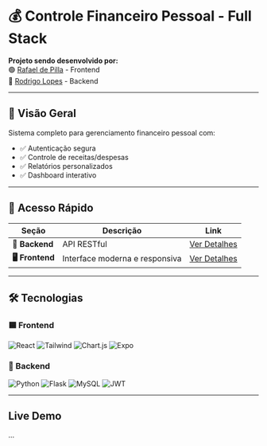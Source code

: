 # 💰 Controle Financeiro Pessoal - Full Stack

**Projeto sendo desenvolvido por:**  
🟢 [Rafael de Pilla](https://github.com/Rath09) - Frontend  
🔵 [Rodrigo Lopes](https://github.com/rodrigofl-dev) - Backend

---

## 📌 Visão Geral
Sistema completo para gerenciamento financeiro pessoal com:
- ✅ Autenticação segura
- ✅ Controle de receitas/despesas
- ✅ Relatórios personalizados
- ✅ Dashboard interativo

---

## 🔗 Acesso Rápido
| Seção       | Descrição                          | Link |
|-------------|------------------------------------|------|
| **📡 Backend** | API RESTful | [Ver Detalhes](backend/README.md) |
| **🖥️ Frontend** | Interface moderna e responsiva | [Ver Detalhes](frontend/readme.md) |

---

## 🛠️ Tecnologias

### 🟦 Frontend
<p align="left">
  <img src="https://img.shields.io/badge/React-61DAFB?logo=react&logoColor=black" alt="React">
  <img src="https://img.shields.io/badge/TailwindCSS-06B6D4?logo=tailwind-css&logoColor=white" alt="Tailwind">
  <img src="https://img.shields.io/badge/Chart.js-FF6384?logo=chart.js&logoColor=white" alt="Chart.js">
  <img src="https://img.shields.io/badge/Expo_Go-000020?logo=expo&logoColor=white" alt="Expo">
</p>

### 🔷 Backend
<p align="left">
  <img src="https://img.shields.io/badge/Python-3776AB?logo=python&logoColor=white" alt="Python">
  <img src="https://img.shields.io/badge/Flask-000000?logo=flask&logoColor=white" alt="Flask">
  <img src="https://img.shields.io/badge/MySQL-4479A1?logo=mysql&logoColor=white" alt="MySQL">
  <img src="https://img.shields.io/badge/JWT-000000?logo=json-web-tokens&logoColor=white" alt="JWT">
</p>

---

## Live Demo
...